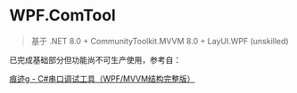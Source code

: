# WPF.ComTool

> 基于 .NET 8.0 + CommunityToolkit.MVVM 8.0 + LayUI.WPF (unskilled) 

已完成基础部分但功能尚不可生产使用，参考自：

[痕迹g - C#串口调试工具（WPF/MVVM结构完整版）](https://www.cnblogs.com/zh7791/p/9317042.html)
